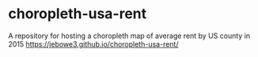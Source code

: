 # choropleth-usa-rent
A repository for hosting a choropleth map of average rent by US county in 2015
https://jebowe3.github.io/choropleth-usa-rent/

